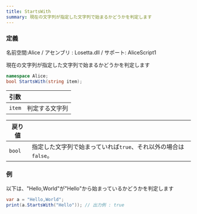 ```yaml
---
title: StartsWith
summary: 現在の文字列が指定した文字列で始まるかどうかを判定します
---
```

### 定義
名前空間:Alice / アセンブリ : Losetta.dll / サポート: AliceScript1

現在の文字列が指定した文字列で始まるかどうかを判定します

```cs title="AliceScript"
namespace Alice;
bool StartsWith(string item);
```

|引数| |
|-|-|
|`item`|判定する文字列|

|戻り値| |
|-|-|
|`bool`|指定した文字列で始まっていれば`true`、それ以外の場合は`false`。|

### 例
以下は、"Hello,World"が"Hello"から始まっているかどうかを判定します

```cs title="AliceScript"
var a = "Hello,World";
print(a.StartsWith("Hello")); // 出力例 : true
```

